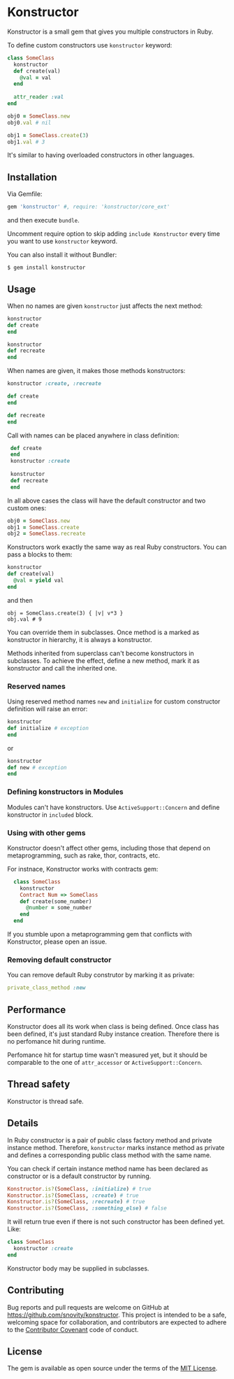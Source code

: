 # Konstructor

Konstructor is a small gem that gives you multiple
constructors in Ruby.

To define custom constructors use `konstructor` keyword:
```ruby
class SomeClass
  konstructor
  def create(val)
    @val = val
  end 
  
  attr_reader :val
end

obj0 = SomeClass.new
obj0.val # nil

obj1 = SomeClass.create(3)
obj1.val # 3
```
It's similar to having overloaded constructors in other languages.

## Installation

Via Gemfile:

```ruby
gem 'konstructor' #, require: 'konstructor/core_ext' 
```

and then execute `bundle`. 

Uncomment require option to skip adding 
`include Konstructor` every time you want to use `konstructor` keyword. 

You can also install it without Bundler:

    $ gem install konstructor

## Usage

When no names are given `konstructor` just affects the next method:

 ```ruby
 konstructor
 def create
 end
 
 konstructor
 def recreate
 end
 ```
 
 When names are given, it makes those methods konstructors:
 
 ```ruby
 konstructor :create, :recreate
 
 def create
 end
 
 def recreate
 end
 ```
 
 Call with names can be placed anywhere in class definition:
 
 ```ruby
  def create
  end
  konstructor :create
  
  konstructor
  def recreate
  end
 ```
 
 In all above cases the class will have the default constructor 
 and two custom ones:
 
 ```ruby
 obj0 = SomeClass.new
 obj1 = SomeClass.create
 obj2 = SomeClass.recreate
 ```
 
Konstructors work exactly the same way as real Ruby constructors.
You can pass a blocks to them: 
```ruby
konstructor
def create(val)
  @val = yield val
end
```
and then
```
obj = SomeClass.create(3) { |v| v*3 }
obj.val # 9
```
You can override them in subclasses. Once method is a marked as 
konstructor in hierarchy, it is always a konstructor.
                                   
Methods inherited from superclass can't become konstructors in 
subclasses. To achieve the effect, define a new method, 
mark it as konstructor and call the inherited one. 

### Reserved names

Using reserved method names `new` and `initialize` for custom 
constructor definition will raise an error:
```ruby
konstructor
def initialize # exception
end
```
or
```ruby
konstructor
def new # exception
end
```

### Defining konstructors in Modules

Modules can't have konstructors. Use `ActiveSupport::Concern` and 
define konstructor in `included` block.

### Using with other gems

Konstructor doesn't affect other gems, including those
that depend on metaprogramming, such as rake, thor, contracts, etc.

For instnace, Konstructor works with contracts gem:
```ruby
  class SomeClass
    konstructor
    Contract Num => SomeClass
    def create(some_number)
      @number = some_number
    end
  end    
```
  
If you stumble upon a metaprogramming gem that 
conflicts with Konstructor, please open an issue.

### Removing default constructor

You can remove default Ruby construtor by marking it as private:
```ruby
private_class_method :new
```
 
## Performance
 
Konstructor does all its work when class is being defined. Once class
has been defined, it's just standard Ruby instance creation.
Therefore there is no perfomance hit during runtime. 

Perfomance hit for startup time wasn't measured yet, but 
it should be comparable to the one of `attr_accessor` or 
`ActiveSupport::Concern`. 
  
## Thread safety
  
Konstructor is thread safe.
  
## Details

In Ruby constructor is a pair of public class factory method 
and private instance method. Therefore, `konstructor` marks 
instance method as private and defines a corresponding public class 
method with the same name.

You can check if certain instance method name has been declared as 
constructor or is a default constructor by running.
```ruby
Konstructor.is?(SomeClass, :initialize) # true
Konstructor.is?(SomeClass, :create) # true
Konstructor.is?(SomeClass, :recreate) # true
Konstructor.is?(SomeClass, :something_else) # false
``` 
 
It will return true even if there is not such constructor has 
been defined yet. Like:
```ruby
class SomeClass
  konstructor :create
end
```
Konstructor body may be supplied in subclasses.

## Contributing

Bug reports and pull requests are welcome on GitHub at 
https://github.com/snovity/konstructor. This project is intended to be
a safe, welcoming space for collaboration, and contributors are 
expected to adhere to the 
[Contributor Covenant](http://contributor-covenant.org) 
code of conduct.

## License

The gem is available as open source under the terms of the 
[MIT License](http://opensource.org/licenses/MIT).

